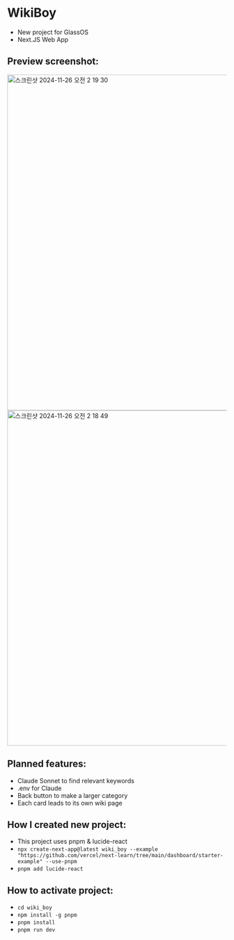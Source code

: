 # WikiBoy
- New project for GlassOS
- Next.JS Web App

## Preview screenshot:
<img width="771" alt="스크린샷 2024-11-26 오전 2 19 30" src="https://github.com/user-attachments/assets/76c5dd0c-eb19-49ad-a910-d922d311d583">
<img width="770" alt="스크린샷 2024-11-26 오전 2 18 49" src="https://github.com/user-attachments/assets/f5f2ba5d-7ded-4bf6-a6e3-39b493bce1c0">

## Planned features:
- Claude Sonnet to find relevant keywords
- .env for Claude
- Back button to make a larger category
- Each card leads to its own wiki page

## How I created new project:
- This project uses pnpm & lucide-react
- `npx create-next-app@latest wiki_boy --example "https://github.com/vercel/next-learn/tree/main/dashboard/starter-example" --use-pnpm`
- `pnpm add lucide-react`

## How to activate project:
- `cd wiki_boy`
- `npm install -g pnpm`
- `pnpm install`
- `pnpm run dev`
